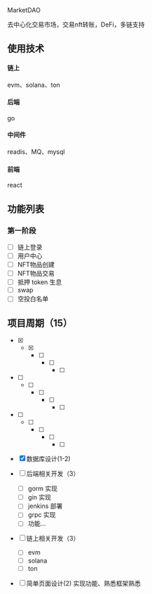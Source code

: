MarketDAO

去中心化交易市场，交易nft转账，DeFi，多链支持



## 使用技术

#### 链上

evm、solana、ton

#### 后端

go

#### 中间件

readis、MQ、mysql

#### 前端

react



## 功能列表

### 第一阶段

+ [ ] 链上登录
+ [ ] 用户中心
+ [ ] NFT物品创建
+ [ ] NFT物品交易
+ [ ] 抵押 token 生息
+ [ ] swap
+ [ ] 空投白名单

## 项目周期（15）

+ [x] + [x] + [ ] + [ ] + [ ] 

+ [ ] + [ ] + [ ] + [ ] + [ ] 

+ [ ] + [ ] + [ ] + [ ] + [ ] 

+ [x] 数据库设计(1-2)

+ [ ] 后端相关开发（3）	

    + [ ] gorm 实现
    + [ ] gin 实现 
    + [ ] jenkins 部署
    + [ ] grpc 实现
    + [ ] 功能...

+ [ ] 链上相关开发（3）	
  + [ ] evm
  + [ ] solana
  + [ ] ton
  
+ [ ] 简单页面设计(2) 实现功能、熟悉框架熟悉
